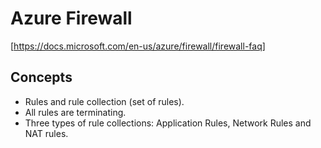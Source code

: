 # Azure Firewall
[https://docs.microsoft.com/en-us/azure/firewall/firewall-faq]
## Concepts
- Rules and rule collection (set of rules).
- All rules are terminating.
- Three types of rule collections: Application Rules, Network Rules and NAT rules.



